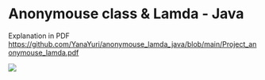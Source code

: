 # Anonymouse class & Lamda - Java

Explanation in PDF
https://github.com/YanaYuri/anonymouse_lamda_java/blob/main/Project_anonymouse_lamda.pdf

<img src="https://github.com/YanaYuri/anonymouse_lamda_java/blob/main/lamda.JPG">
